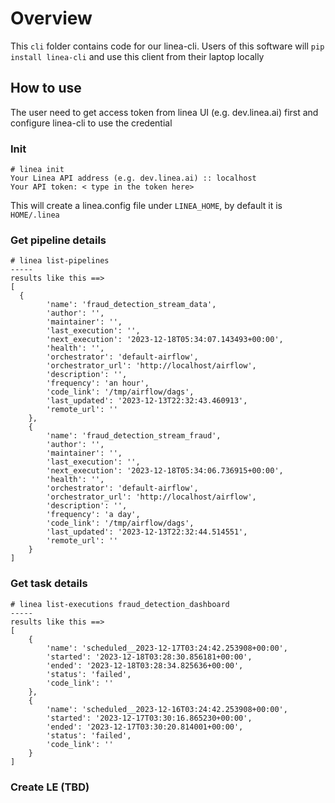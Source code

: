 # Overview

This `cli` folder contains code for our linea-cli.
Users of this software will `pip install linea-cli` and use this client from their laptop locally

## How to use

The user need to get access token from linea UI (e.g. dev.linea.ai) first and configure linea-cli to use the credential

### Init

```
# linea init
Your Linea API address (e.g. dev.linea.ai) :: localhost
Your API token: < type in the token here>
```

This will create a linea.config file under `LINEA_HOME`, by default it is `HOME/.linea`

### Get pipeline details

```
# linea list-pipelines
-----
results like this ==>
[
  {
        'name': 'fraud_detection_stream_data',
        'author': '',
        'maintainer': '',
        'last_execution': '',
        'next_execution': '2023-12-18T05:34:07.143493+00:00',
        'health': '',
        'orchestrator': 'default-airflow',
        'orchestrator_url': 'http://localhost/airflow',
        'description': '',
        'frequency': 'an hour',
        'code_link': '/tmp/airflow/dags',
        'last_updated': '2023-12-13T22:32:43.460913',
        'remote_url': ''
    },
    {
        'name': 'fraud_detection_stream_fraud',
        'author': '',
        'maintainer': '',
        'last_execution': '',
        'next_execution': '2023-12-18T05:34:06.736915+00:00',
        'health': '',
        'orchestrator': 'default-airflow',
        'orchestrator_url': 'http://localhost/airflow',
        'description': '',
        'frequency': 'a day',
        'code_link': '/tmp/airflow/dags',
        'last_updated': '2023-12-13T22:32:44.514551',
        'remote_url': ''
    }
]

```

### Get task details

```
# linea list-executions fraud_detection_dashboard
-----
results like this ==>
[
    {
        'name': 'scheduled__2023-12-17T03:24:42.253908+00:00',
        'started': '2023-12-18T03:28:30.856181+00:00',
        'ended': '2023-12-18T03:28:34.825636+00:00',
        'status': 'failed',
        'code_link': ''
    },
    {
        'name': 'scheduled__2023-12-16T03:24:42.253908+00:00',
        'started': '2023-12-17T03:30:16.865230+00:00',
        'ended': '2023-12-17T03:30:20.814001+00:00',
        'status': 'failed',
        'code_link': ''
    }
]
```

### Create LE (TBD)
